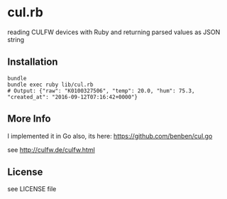# cul.rb
reading CULFW devices with Ruby and returning parsed values as JSON string

## Installation

    bundle
    bundle exec ruby lib/cul.rb
    # Output: {"raw": "K0100327506", "temp": 20.0, "hum": 75.3, "created_at": "2016-09-12T07:16:42+0000"}

## More Info

I implemented it in Go also, its here: https://github.com/benben/cul.go

see http://culfw.de/culfw.html

## License
see LICENSE file
